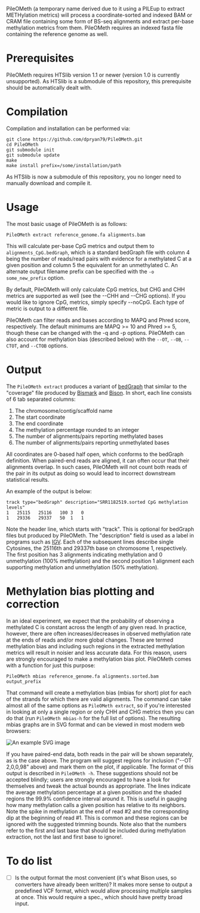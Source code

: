 PileOMeth (a temporary name derived due to it using a PILEup to extract METHylation metrics) will process a coordinate-sorted and indexed BAM or CRAM file containing some form of BS-seq alignments and extract per-base methylation metrics from them. PileOMeth requires an indexed fasta file containing the reference genome as well.

Prerequisites
=============

PileOMeth requires HTSlib version 1.1 or newer (version 1.0 is currently unsupported). As HTSlib is a submodule of this repository, this prerequisite should be automatically dealt with.

Compilation
===========

Compilation and installation can be performed via:

    git clone https://github.com/dpryan79/PileOMeth.git
    cd PileOMeth
    git submodule init
    git submodule update
    make
    make install prefix=/some/installation/path

As HTSlib is now a submodule of this repository, you no longer need to manually download and compile it.

Usage
=====

The most basic usage of PileOMeth is as follows:

    PileOMeth extract reference_genome.fa alignments.bam

This will calculate per-base CpG metrics and output them to `alignments_CpG.bedGraph`, which is a standard bedGraph file with column 4 being the number of reads/read pairs with evidence for a methylated C at a given position and column 5 the equivalent for an unmethylated C. An alternate output filename prefix can be specified with the `-o some_new_prefix` option.

By default, PileOMeth will only calculate CpG metrics, but CHG and CHH metrics are supported as well (see the --CHH and --CHG options). If you would like to ignore CpG, metrics, simply specify --noCpG. Each type of metric is output to a different file.

PileOMeth can filter reads and bases according to MAPQ and Phred score, respectively. The default minimums are MAPQ >= 10 and Phred >= 5, though these can be changed with the -q and -p options. PileOMeth can also account for methylation bias (described below) with the `--OT`, `--OB`, `--CTOT`, and `--CTOB` options.

Output
======

The `PileOMeth extract` produces a variant of [bedGraph](http://genome.ucsc.edu/goldenpath/help/bedgraph.html) that similar to the "coverage" file produced by [Bismark](http://www.bioinformatics.babraham.ac.uk/projects/bismark/) and [Bison](https://github.com/dpryan79/bison). In short, each line consists of 6 tab separated columns:

1. The chromosome/contig/scaffold name
2. The start coordinate
3. The end coordinate
4. The methylation percentage rounded to an integer
5. The number of alignments/pairs reporting methylated bases
6. The number of alignments/pairs reporting unmethylated bases

All coordinates are 0-based half open, which conforms to the bedGraph definition. When paired-end reads are aligned, it can often occur that their alignments overlap. In such cases, PileOMeth will not count both reads of the pair in its output as doing so would lead to incorrect downstream statistical results.

An example of the output is below:

    track type="bedGraph" description="SRR1182519.sorted CpG methylation levels"
    1	25115	25116	100	3	0
    1	29336	29337	50	1	1

Note the header line, which starts with "track". This is optional for bedGraph files but produced by PileOMeth. The "description" field is used as a label in programs such as [IGV](http://www.broadinstitute.org/igv/). Each of the subsequent lines describe single Cytosines, the 25116th and 29337th base on chromosome 1, respectively. The first position has 3 alignments indicating methylation and 0 unmethylation (100% methylation) and the second position 1 alignment each supporting methylation and unmethylation (50% methylation).

Methylation bias plotting and correction
========================================

In an ideal experiment, we expect that the probability of observing a methylated C is constant across the length of any given read. In practice, however, there are often increases/decreases in observed methylation rate at the ends of reads and/or more global changes. These are termed methylation bias and including such regions in the extracted methylation metrics will result in noisier and less accurate data. For this reason, users are strongly encouraged to make a methylation bias plot. PileOMeth comes with a function for just this purpose:

    PileOMeth mbias reference_genome.fa alignments.sorted.bam output_prefix

That command will create a methylation bias (mbias for short) plot for each of the strands for which there are valid alignments. The command can take almost all of the same options as `PileOMeth extract`, so if you're interested in looking at only a single region or only CHH and CHG metrics then you can do that (run `PileOMeth mbias-h` for the full list of options). The resulting mbias graphs are in SVG format and can be viewed in most modern web browsers:

![An example SVG image](https://rawgit.com/dpryan79/PileOMeth/master/example_OT.svg)

If you have paired-end data, both reads in the pair will be shown separately, as is the case above. The program will suggest regions for inclusion ("--OT 2,0,0,98" above) and mark them on the plot, if applicable. The format of this output is described in `PileOMeth -h`. These suggestions should not be accepted blindly; users are strongly encouraged to have a look for themselves and tweak the actual bounds as appropriate. The lines indicate the average methylation percentage at a given position and the shaded regions the 99.9% confidence interval around it. This is useful in gauging how many methylation calls a given position has relative to its neighbors. Note the spike in methylation at the end of read #2 and the corresponding dip at the beginning of read #1. This is common and these regions can be ignored with the suggested trimming bounds. Note also that the numbers refer to the first and last base that should be included during methylation extraction, not the last and first base to ignore!.

To do list
==========

 - [ ] Is the output format the most convenient (it's what Bison uses, so converters have already been written)? It makes more sense to output a predefined VCF format, which would allow processing multiple samples at once. This would require a spec., which should have pretty broad input.
